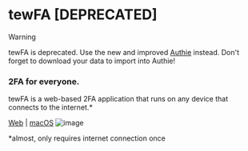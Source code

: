 # tewFA [DEPRECATED]
> [!WARNING]
>
> tewFA is deprecated. Use the new and improved [Authie](https://github.com/asboy2035/authie) instead. Don't forget to download your data to import into Authie!
### 2FA for everyone.

tewFA is a web-based 2FA application that runs on any device that connects to the internet.*

[Web](https://tewfa.pages.dev) | [macOS](https://github.com/tewfa/tewfa-mac)
![image](https://github.com/user-attachments/assets/21c8d558-489b-489a-8163-5de59af56fd2)

*almost, only requires internet connection once
